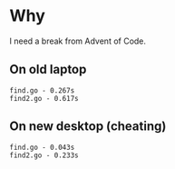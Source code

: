 # Why

I need a break from Advent of Code.

## On old laptop

    find.go - 0.267s
    find2.go - 0.617s

## On new desktop (cheating)

    find.go - 0.043s
    find2.go - 0.233s
